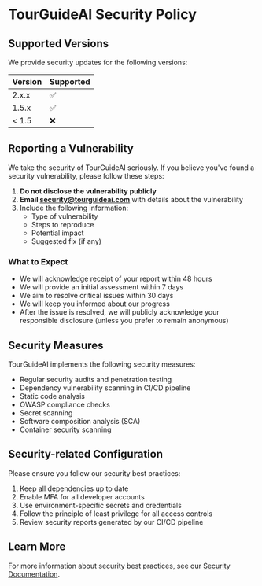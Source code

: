 # TourGuideAI Security Policy

## Supported Versions

We provide security updates for the following versions:

| Version | Supported          |
| ------- | ------------------ |
| 2.x.x   | :white_check_mark: |
| 1.5.x   | :white_check_mark: |
| < 1.5   | :x:                |

## Reporting a Vulnerability

We take the security of TourGuideAI seriously. If you believe you've found a security vulnerability, please follow these steps:

1. **Do not disclose the vulnerability publicly**
2. **Email security@tourguideai.com** with details about the vulnerability
3. Include the following information:
   - Type of vulnerability
   - Steps to reproduce
   - Potential impact
   - Suggested fix (if any)

### What to Expect

- We will acknowledge receipt of your report within 48 hours
- We will provide an initial assessment within 7 days
- We aim to resolve critical issues within 30 days
- We will keep you informed about our progress
- After the issue is resolved, we will publicly acknowledge your responsible disclosure (unless you prefer to remain anonymous)

## Security Measures

TourGuideAI implements the following security measures:

- Regular security audits and penetration testing
- Dependency vulnerability scanning in CI/CD pipeline
- Static code analysis
- OWASP compliance checks
- Secret scanning
- Software composition analysis (SCA)
- Container security scanning

## Security-related Configuration

Please ensure you follow our security best practices:

1. Keep all dependencies up to date
2. Enable MFA for all developer accounts
3. Use environment-specific secrets and credentials
4. Follow the principle of least privilege for all access controls
5. Review security reports generated by our CI/CD pipeline

## Learn More

For more information about security best practices, see our [Security Documentation](https://docs.tourguideai.com/security). 